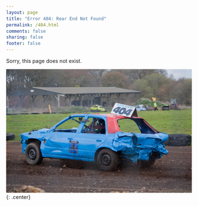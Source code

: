 ```yaml
---
layout: page
title: "Error 404: Rear End Not Found"
permalink: /404.html
comments: false
sharing: false
footer: false
---
```


Sorry, this page does not exist.

![404 Rear End Not Found](/img/404.jpg){: .center}

